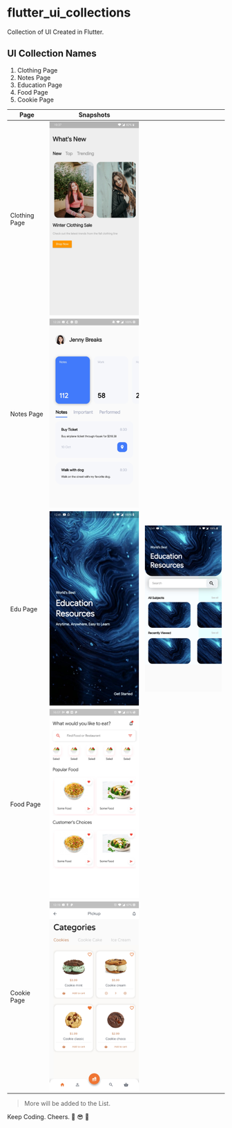 # flutter_ui_collections

Collection of UI Created in Flutter.

## UI Collection Names

1. Clothing Page
2. Notes Page
3. Education Page
4. Food Page
5. Cookie Page

| Page          | Snapshots                                           ||
| --- | --- |---|
| Clothing Page | <img src="./snapshots/clothing.jpg" width="300"/>   ||
| Notes Page    | <img src="./snapshots/notes.jpg" width="300"/>      ||
| Edu Page      | <img src="./snapshots/edu_splash.jpg" width="300"/> | <img src="./snapshots/edu_main.jpg" width="300"/> |
| Food Page     | <img src="./snapshots/food.jpg" width="300"/> ||
| Cookie Page     | <img src="./snapshots/cookie.jpg" width="300"/> ||
> More will be added to the List.

Keep Coding. Cheers. 🎉 😎 🤘
